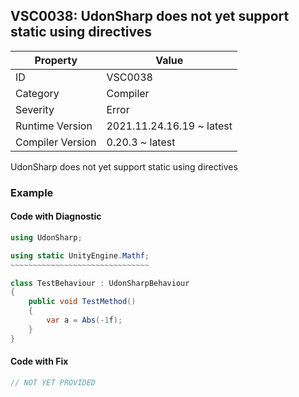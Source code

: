 ## VSC0038: UdonSharp does not yet support static using directives

| Property         | Value                     | 
| ---------------- | ------------------------- | 
| ID               | VSC0038                   | 
| Category         | Compiler                  | 
| Severity         | Error                     | 
| Runtime Version  | 2021.11.24.16.19 ~ latest | 
| Compiler Version | 0.20.3 ~ latest           | 

UdonSharp does not yet support static using directives  

### Example

#### Code with Diagnostic


```csharp
using UdonSharp;

using static UnityEngine.Mathf;
~~~~~~~~~~~~~~~~~~~~~~~~~~~~~~~

class TestBehaviour : UdonSharpBehaviour
{
    public void TestMethod()
    {
        var a = Abs(-1f);
    }
}
```

#### Code with Fix


```csharp
// NOT YET PROVIDED
```


